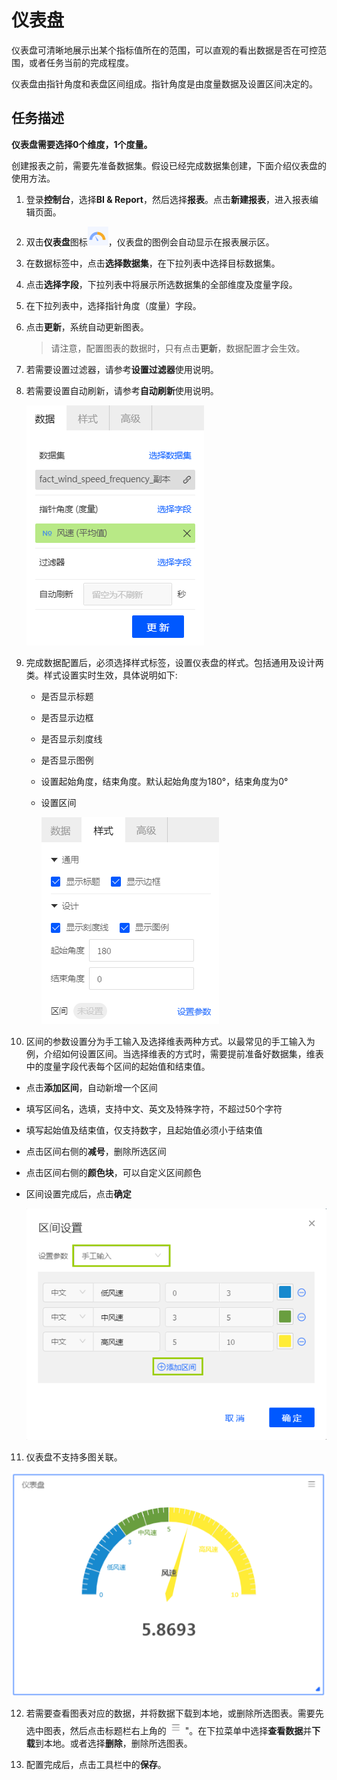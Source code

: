 # 仪表盘

仪表盘可清晰地展示出某个指标值所在的范围，可以直观的看出数据是否在可控范围，或者任务当前的完成程度。

仪表盘由指针角度和表盘区间组成。指针角度是由度量数据及设置区间决定的。

## 任务描述

**仪表盘需要选择0个维度，1个度量。**

创建报表之前，需要先准备数据集。假设已经完成数据集创建，下面介绍仪表盘的使用方法。

1. 登录**控制台**，选择**BI & Report**，然后选择**报表**。点击**新建报表**，进入报表编辑页面。

2. 双击**仪表盘**图标![gauge_icon](../media/gauge_icon.png)，仪表盘的图例会自动显示在报表展示区。

3. 在数据标签中，点击**选择数据集**，在下拉列表中选择目标数据集。

4. 点击**选择字段**，下拉列表中将展示所选数据集的全部维度及度量字段。

5. 在下拉列表中，选择指针角度（度量）字段。

6. 点击**更新**，系统自动更新图表。

   > 请注意，配置图表的数据时，只有点击**更新**，数据配置才会生效。

7. 若需要设置过滤器，请参考**设置过滤器**使用说明。

8. 若需要设置自动刷新，请参考**自动刷新**使用说明。

   ![gauge_data](../media/gauge_data.png)

9. 完成数据配置后，必须选择样式标签，设置仪表盘的样式。包括通用及设计两类。样式设置实时生效，具体说明如下:

   - 是否显示标题

   - 是否显示边框

   - 是否显示刻度线

   - 是否显示图例

   - 设置起始角度，结束角度。默认起始角度为180°，结束角度为0°

   - 设置区间

     ![gauge_style](../media/gauge_style.png)

10. 区间的参数设置分为手工输入及选择维表两种方式。以最常见的手工输入为例，介绍如何设置区间。当选择维表的方式时，需要提前准备好数据集，维表中的度量字段代表每个区间的起始值和结束值。

  - 点击**添加区间**，自动新增一个区间

  - 填写区间名，选填，支持中文、英文及特殊字符，不超过50个字符

  - 填写起始值及结束值，仅支持数字，且起始值必须小于结束值

  - 点击区间右侧的**减号**，删除所选区间

  - 点击区间右侧的**颜色块**，可以自定义区间颜色

  - 区间设置完成后，点击**确定**

    ![gauge_range](../media/gauge_range.png)

11. 仪表盘不支持多图关联。

   ![gauge_legend](../media/gauge_legend.png)

12. 若需要查看图表对应的数据，并将数据下载到本地，或删除所选图表。需要先选中图表，然后点击标题栏右上角的![chart_spread](../media/chart_spread.png)"。在下拉菜单中选择**查看数据**并**下载**到本地。或者选择**删除**，删除所选图表。

13. 配置完成后，点击工具栏中的**保存**。
